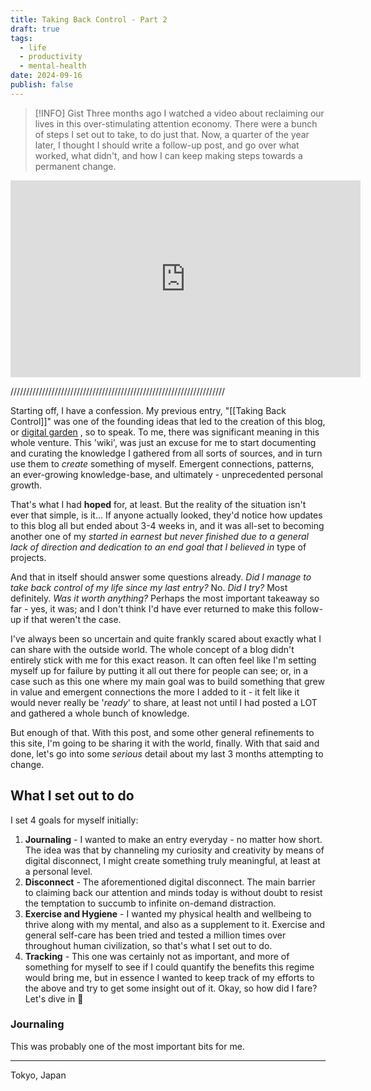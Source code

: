 ```yaml
---
title: Taking Back Control - Part 2
draft: true
tags: 
  - life
  - productivity
  - mental-health
date: 2024-09-16
publish: false
---
```


> [!INFO] Gist
> Three months ago I watched a video about reclaiming our lives in this over-stimulating attention economy. There were a bunch of steps I set out to take, to do just that.
> Now, a quarter of the year later, I thought I should write a follow-up post, and go over what worked, what didn't, and how I can keep making steps towards a permanent change.

<iframe width="560" height="315" src="https://www.youtube.com/embed/bQtKSGlviWI?si=kYZ4vEBl1y202IQ3" title="YouTube video player" frameborder="0" allow="accelerometer; autoplay; clipboard-write; encrypted-media; gyroscope; picture-in-picture; web-share" referrerpolicy="strict-origin-when-cross-origin" allowfullscreen></iframe>

////////////////////////////////////////////////////////////////////

Starting off, I have a confession. My previous entry, "[[Taking Back Control]]" was one of the founding ideas that led to the creation of this blog, or [digital garden](https://jzhao.xyz/posts/networked-thought) , so to speak. To me, there was significant meaning in this whole venture. This 'wiki', was just an excuse for me to start documenting and curating the knowledge I gathered from all sorts of sources, and in turn use them to _create_ something of myself. Emergent connections, patterns, an ever-growing knowledge-base, and ultimately - unprecedented personal growth.

That's what I had **hoped** for, at least. But the reality of the situation isn't ever that simple, is it... If anyone actually looked, they'd notice how updates to this blog all but ended about 3-4 weeks in, and it was all-set to becoming another one of my _started in earnest but never finished due to a general lack of direction and dedication to an end goal that I believed in_ type of projects.

And that in itself should answer some questions already. _Did I manage to take back control of my life since my last entry?_ No. _Did I try?_ Most definitely. _Was it worth anything?_ Perhaps the most important takeaway so far - yes, it was; and I don't think I'd have ever returned to make this follow-up if that weren't the case.

I've always been so uncertain and quite frankly scared about exactly what I can share with the outside world. The whole concept of a blog didn't entirely stick with me for this exact reason. It can often feel like I'm setting myself up for failure by putting it all out there for people can see; or, in a case such as this one where my main goal was to build something that grew in value and emergent connections the more I added to it - it felt like it would never really be '_ready_' to share, at least not until I had posted a LOT and gathered a whole bunch of knowledge.

But enough of that. With this post, and some other general refinements to this site, I'm going to be sharing it with the world, finally. With that said and done, let's go into some *serious* detail about my last 3 months attempting to change.

## What I set out to do
I set 4 goals for myself initially:
1. **Journaling** - I wanted to make an entry everyday - no matter how short. The idea was that by channeling my curiosity and creativity by means of digital disconnect, I might create something truly meaningful, at least at a personal level.
2. **Disconnect** - The aforementioned digital disconnect. The main barrier to claiming back our attention and minds today is without doubt to resist the temptation to succumb to infinite on-demand distraction.
3. **Exercise and Hygiene** - I wanted my physical health and wellbeing to thrive along with my mental, and also as a supplement to it. Exercise and general self-care has been tried and tested a million times over throughout human civilization, so that's what I set out to do.
4. **Tracking** - This one was certainly not as important, and more of something for myself to see if I could quantify the benefits this regime would bring me, but in essence I wanted to keep track of my efforts to the above and try to get some insight out of it.
Okay, so how did I fare? Let's dive in 🤿

### Journaling
This was probably one of the most important bits for me. 

---
Tokyo, Japan





